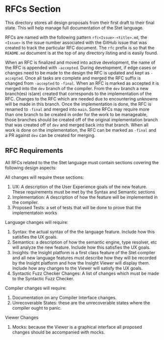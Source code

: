 # RFCs Section
This directory stores all design proposals from their first draft 
to their final state. This will help manage full documentation of
the Stet language.

RFCs are named with the following pattern `rfc<Issue>-<title>.md`, the
`<Issue>` is the issue number associated with the GitHub issue that
was created to track the particular RFC document.  The `rfc` prefix
is so that the `README.md` document is at the top of any directory
listing and is easily found.

When an RFC is finalized and moved into active development, the name
of the RFC is appended with `-accepted`. During development, if 
edge cases or changes need to be made to the design the RFC is updated
and kept as `-accepted`.  Once all tasks are complete and merged
the RFC suffix is changed from `-accepted` to `-final`.
When an RFC is marked as accepted it is merged into the `dev` branch
of the compiler. From the `dev` branch a new branch(es) is(are) created that 
corresponds to the implementation of the RFC.  Changes to the RFC which
are needed due to encountering unknowns will be made in this branch.
Once the implementation is done, the RFC is renamed to `-final` and
merged into `main`.  Some RFCs may require more than one branch to be
created in order for the work to be manageable, those branches should
be created off of the original implementation branch that was created
off of `dev` and merged back into that branch.  When all work is done
on the implementation, the RFC can be marked as `-final` and a PR
against `dev` can be created for merging.

## RFC Requirements
All RFCs related to the the Stet language must contain sections 
covering the following design aspects:

All changes will require these sections:
1. UX: A description of the User Experience goals of the new feature.
These requirements must be met by the Syntax and Semantic sections
1. Implementation: A description of how the feature will be implemented 
in the compiler.
1. Proposed Tests: a set of tests that will be done to prove that the implementatoin
works

Language changes will require:
1. Syntax: the actual syntax of the the language feature. Include how
this satisfies the UX goals.
1. Semantics: a description of how the semantic engine, type resolver, etc
will analyze the new feature. Include how this satisfies the UX goals.
1. Insights: the Insight platform is a first class feature of the Stet
compiler and all new language features must describe how they will be
recorded by the Insight platform and how the Insight Viewer will display
them. Include how any changes to the Viewer will satisfy the UX goals.
1. Syntactic Fuzz Checker Changes: A list of changes which must be made
to the Syntactic Fuzz Checker.

Compiler changes will require:
1. Documentation on any Compiler Interface changes.
1. Unrecoverable States: these are the unrecoverable states where the compiler
ought to panic.

Viewer Changes
1. Mocks: because the Viewer is a graphical interface all proposed changes
should be accompanied with mocks.